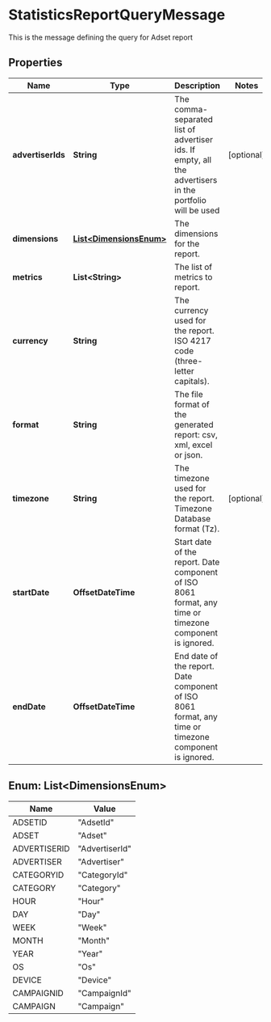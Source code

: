 

# StatisticsReportQueryMessage

This is the message defining the query for Adset report

## Properties

Name | Type | Description | Notes
------------ | ------------- | ------------- | -------------
**advertiserIds** | **String** | The comma-separated list of advertiser ids. If empty, all the advertisers in the portfolio will be used |  [optional]
**dimensions** | [**List&lt;DimensionsEnum&gt;**](#List&lt;DimensionsEnum&gt;) | The dimensions for the report. | 
**metrics** | **List&lt;String&gt;** | The list of metrics to report. | 
**currency** | **String** | The currency used for the report. ISO 4217 code (three-letter capitals). | 
**format** | **String** | The file format of the generated report: csv, xml, excel or json. | 
**timezone** | **String** | The timezone used for the report. Timezone Database format (Tz). |  [optional]
**startDate** | **OffsetDateTime** | Start date of the report. Date component of ISO 8061 format, any time or timezone component is ignored. | 
**endDate** | **OffsetDateTime** | End date of the report. Date component of ISO 8061 format, any time or timezone component is ignored. | 



## Enum: List&lt;DimensionsEnum&gt;

Name | Value
---- | -----
ADSETID | &quot;AdsetId&quot;
ADSET | &quot;Adset&quot;
ADVERTISERID | &quot;AdvertiserId&quot;
ADVERTISER | &quot;Advertiser&quot;
CATEGORYID | &quot;CategoryId&quot;
CATEGORY | &quot;Category&quot;
HOUR | &quot;Hour&quot;
DAY | &quot;Day&quot;
WEEK | &quot;Week&quot;
MONTH | &quot;Month&quot;
YEAR | &quot;Year&quot;
OS | &quot;Os&quot;
DEVICE | &quot;Device&quot;
CAMPAIGNID | &quot;CampaignId&quot;
CAMPAIGN | &quot;Campaign&quot;



